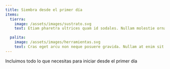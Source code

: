```yaml
---
title: Siembra desde el primer día
items:
  tierra:
    image: /assets/images/sustrato.svg
    text: Etiam pharetra ultrices quam id sodales. Nullam molestie ornare bibendum. Fusce ultrices tortor vitae ultricies finibus. Nullam euismod vel nulla tempor porttitor.

  palita:
    image: /assets/images/herramientas.svg
    text: Cras eget arcu non neque posuere gravida. Nullam at enim sit amet sapien efficitur faucibus a id nulla. Curabitur ut felis egestas, ultricies velit nec, scelerisque tortor.
---
```


Incluimos todo lo que necesitas para iniciar desde el primer día
